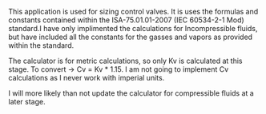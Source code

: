 This application is used for sizing control valves. It is uses the formulas and constants contained within the ISA-75.01.01-2007 (IEC 60534-2-1 Mod) standard.I have only implimented the calculations for Incompressible fluids, but have included all the constants for the gasses and vapors as provided within the standard.

The calculator is for metric calculations, so only Kv is calculated at this stage. To convert -> Cv = Kv * 1.15. I am not going to implement Cv calculations as I never work with imperial units.

I will more likely than not update the calculator for compressible fluids at a later stage. 
